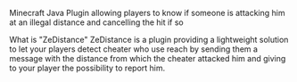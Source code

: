 Minecraft Java Plugin allowing players to know if someone is attacking him at an illegal distance and cancelling the hit if so

What is "ZeDistance"
ZeDistance is a plugin providing a lightweight solution to let your players detect cheater who use reach by sending them a message with the distance from which the cheater attacked him and giving to your player the possibility to report him.
